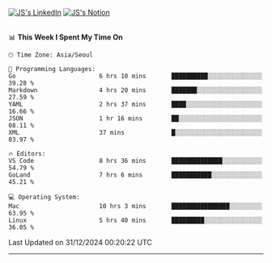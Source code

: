 
[![JS's LinkedIn](https://img.shields.io/badge/LinkedIn-blue?style=for-the-badge&logo=linkedin)](https://www.linkedin.com/in/jaeseung-lee-5a2a32139/) 
[![JS's Notion](https://img.shields.io/badge/Notion-black?style=for-the-badge&logo=notion)](https://bit.ly/ljswiki1) <br><br>
<!-- ![JS's GitHub stats](https://github-readme-stats-lemon-five.vercel.app/api?username=tkxkd0159&hide=contribs,prs,stars,issues&show_icons=true&theme=react&include_all_commits=true)   -->
<!-- ![Top Langs](https://github-readme-stats-lemon-five.vercel.app/api/top-langs/?username=tkxkd0159&layout=compact&hide=jupyter%20notebook,scss,html,css&langs_count=10)  -->


<!--START_SECTION:waka-->
📊 **This Week I Spent My Time On** 

```text
🕑︎ Time Zone: Asia/Seoul

💬 Programming Languages: 
Go                       6 hrs 10 mins       ██████████░░░░░░░░░░░░░░░   39.28 % 
Markdown                 4 hrs 20 mins       ███████░░░░░░░░░░░░░░░░░░   27.59 % 
YAML                     2 hrs 37 mins       ████░░░░░░░░░░░░░░░░░░░░░   16.66 % 
JSON                     1 hr 16 mins        ██░░░░░░░░░░░░░░░░░░░░░░░   08.11 % 
XML                      37 mins             █░░░░░░░░░░░░░░░░░░░░░░░░   03.97 % 

🔥 Editors: 
VS Code                  8 hrs 36 mins       ██████████████░░░░░░░░░░░   54.79 % 
GoLand                   7 hrs 6 mins        ███████████░░░░░░░░░░░░░░   45.21 % 

💻 Operating System: 
Mac                      10 hrs 3 mins       ████████████████░░░░░░░░░   63.95 % 
Linux                    5 hrs 40 mins       █████████░░░░░░░░░░░░░░░░   36.05 % 
```


 Last Updated on 31/12/2024 00:20:22 UTC
<!--END_SECTION:waka-->

---
<!---
<a href="https://github.com/tkxkd0159/books">
  <img align="center" src="https://github-readme-stats-lemon-five.vercel.app/api/pin/?username=tkxkd0159&repo=books&theme=react" />
</a>
-->

<!---
- 🔭 I’m currently working on ...
- 🌱 I’m currently learning blockchain and distributed network
- 👯 I’m looking to collaborate on ...
- 🤔 I’m looking for help with ...
- 💬 Ask me about ...
- 📫 How to reach me: ...
- 😄 Pronouns: ...
- ⚡ Fun fact: ...
-->
